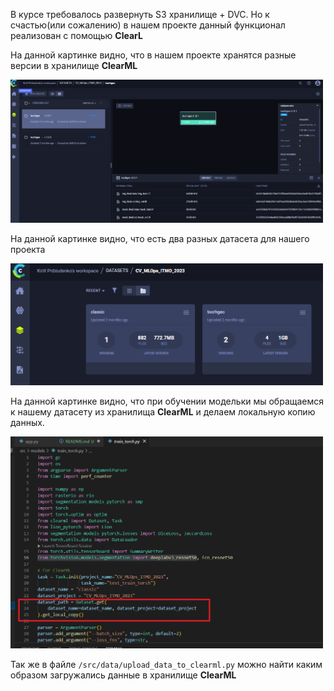 В курсе требовалось развернуть S3 хранилище + DVC. Но к счастью(или сожалению) в нашем проекте данный функционал реализован с помощью **ClearL**

На данной картинке видно, что в нашем проекте хранятся разные версии в хранилище **ClearML**
 
 
<a href="/MLOps_course/DVC+S3/Example_of_datasets_1.png"><img src="/MLOps_course/DVC+S3/Example_of_datasets_1.png" style="width: 500px; max-width: 100%; height: auto" title="Click for the larger version." /></a>


На данной картинке видно, что есть два разных датасета для нашего проекта
 
 
<a href="/MLOps_course/DVC+S3/Example_of_datasets_2.png"><img src="/MLOps_course/DVC+S3/Example_of_datasets_2.png" style="width: 500px; max-width: 100%; height: auto" title="Click for the larger version." /></a>


На данной картинке видно, что при обучении модельки мы обращаемся к нашему датасету из хранилища **ClearML** и делаем локальную копию данных. 
   

<a href="/MLOps_course/DVC+S3/Example_of_datasets_3.png"><img src="/MLOps_course/DVC+S3/Example_of_datasets_3.png" style="width: 500px; max-width: 100%; height: auto" title="Click for the larger version." /></a>


Так же в файле `/src/data/upload_data_to_clearml.py` можно найти каким образом загружались данные в хранилище **ClearML**
